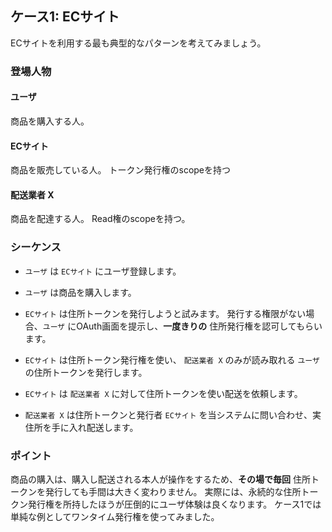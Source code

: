## ケース1: ECサイト

ECサイトを利用する最も典型的なパターンを考えてみましょう。

### 登場人物

#### ユーザ
商品を購入する人。

#### ECサイト
商品を販売している人。
トークン発行権のscopeを持つ

#### 配送業者 X
商品を配達する人。
Read権のscopeを持つ。

### シーケンス

- `ユーザ` は `ECサイト` にユーザ登録します。

- `ユーザ` は商品を購入します。

- `ECサイト` は住所トークンを発行しようと試みます。
  発行する権限がない場合、`ユーザ` にOAuth画面を提示し、**一度きりの** 住所発行権を認可してもらいます。

- `ECサイト` は住所トークン発行権を使い、 `配送業者 X` のみが読み取れる `ユーザ` の住所トークンを発行します。

- `ECサイト` は `配送業者 X` に対して住所トークンを使い配送を依頼します。

- `配送業者 X` は住所トークンと発行者 `ECサイト` を当システムに問い合わせ、実住所を手に入れ配送します。

### ポイント

商品の購入は、購入し配送される本人が操作をするため、**その場で毎回** 住所トークンを発行しても手間は大きく変わりません。
実際には、永続的な住所トークン発行権を所持したほうが圧倒的にユーザ体験は良くなります。
ケース1では単純な例としてワンタイム発行権を使ってみました。
